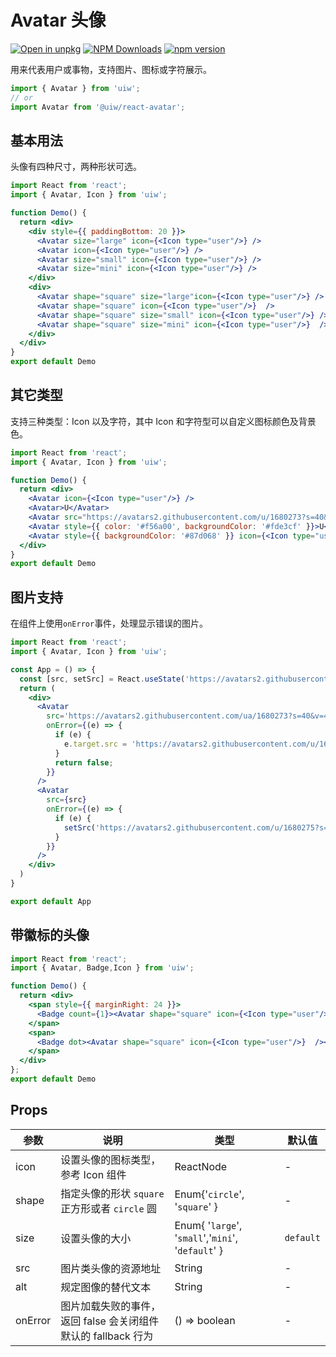 Avatar 头像
===

[![Open in unpkg](https://img.shields.io/badge/Open%20in-unpkg-blue)](https://uiwjs.github.io/npm-unpkg/#/pkg/@uiw/react-avatar/file/README.md)
[![NPM Downloads](https://img.shields.io/npm/dm/@uiw/react-avatar.svg?style=flat)](https://www.npmjs.com/package/@uiw/react-avatar)
[![npm version](https://img.shields.io/npm/v/@uiw/react-avatar.svg?label=@uiw/react-avatar)](https://npmjs.com/@uiw/react-avatar)

用来代表用户或事物，支持图片、图标或字符展示。

```jsx
import { Avatar } from 'uiw';
// or
import Avatar from '@uiw/react-avatar';
```

## 基本用法

头像有四种尺寸，两种形状可选。

<!--rehype:bgWhite=true&codeSandbox=true&codePen=true-->
```jsx mdx:preview
import React from 'react';
import { Avatar, Icon } from 'uiw';

function Demo() {
  return <div>
    <div style={{ paddingBottom: 20 }}>
      <Avatar size="large" icon={<Icon type="user"/>} />
      <Avatar icon={<Icon type="user"/>} />
      <Avatar size="small" icon={<Icon type="user"/>} />
      <Avatar size="mini" icon={<Icon type="user"/>} />
    </div>
    <div>
      <Avatar shape="square" size="large"icon={<Icon type="user"/>} />
      <Avatar shape="square" icon={<Icon type="user"/>}  />
      <Avatar shape="square" size="small" icon={<Icon type="user"/>} />
      <Avatar shape="square" size="mini" icon={<Icon type="user"/>}  />
    </div>
  </div>
}
export default Demo
```

## 其它类型

支持三种类型：Icon 以及字符，其中 Icon 和字符型可以自定义图标颜色及背景色。

<!--rehype:bgWhite=true&codeSandbox=true&codePen=true-->
```jsx mdx:preview
import React from 'react';
import { Avatar, Icon } from 'uiw';

function Demo() {
  return <div>
    <Avatar icon={<Icon type="user"/>} />
    <Avatar>U</Avatar>
    <Avatar src="https://avatars2.githubusercontent.com/u/1680273?s=40&v=4" />
    <Avatar style={{ color: '#f56a00', backgroundColor: '#fde3cf' }}>U</Avatar>
    <Avatar style={{ backgroundColor: '#87d068' }} icon={<Icon type="user"/>} />
  </div>
}
export default Demo
```

## 图片支持

在组件上使用`onError`事件，处理显示错误的图片。

<!--rehype:bgWhite=true&codeSandbox=true&codePen=true-->
```jsx mdx:preview
import React from 'react';
import { Avatar, Icon } from 'uiw';

const App = () => {
  const [src, setSrc] = React.useState('https://avatars2.githubusercontent.com/ua/1680273?s=40&v=4')
  return (
    <div>
      <Avatar
        src='https://avatars2.githubusercontent.com/ua/1680273?s=40&v=4'
        onError={(e) => {
          if (e) {
            e.target.src = 'https://avatars2.githubusercontent.com/u/1680275?s=40&v=4'
          }
          return false;
        }}
      />
      <Avatar
        src={src}
        onError={(e) => {
          if (e) {
            setSrc('https://avatars2.githubusercontent.com/u/1680275?s=40&v=4');
          }
        }}
      />
    </div>
  )
}

export default App
```

## 带徽标的头像

<!--rehype:bgWhite=true&codeSandbox=true&codePen=true-->
```jsx mdx:preview
import React from 'react';
import { Avatar, Badge,Icon } from 'uiw';

function Demo() {
  return <div>
    <span style={{ marginRight: 24 }}>
      <Badge count={1}><Avatar shape="square" icon={<Icon type="user"/>}  /></Badge>
    </span>
    <span>
      <Badge dot><Avatar shape="square" icon={<Icon type="user"/>}  /></Badge>
    </span>
  </div>
};
export default Demo
```

## Props

| 参数 | 说明 | 类型 | 默认值 |
|--------- |-------- |--------- |-------- |
| icon | 设置头像的图标类型，参考 Icon 组件 | ReactNode | - |
| shape | 指定头像的形状 `square` 正方形或者 `circle` 圆 | Enum{'`circle`', '`square`' } | - |
| size | 设置头像的大小 | Enum{ '`large`', '`small`','`mini`', '`default`' } | `default` |
| src | 图片类头像的资源地址 | String | - |
| alt | 规定图像的替代文本 | String | - |
| onError | 图片加载失败的事件，返回 false 会关闭组件默认的 fallback 行为 | () => boolean | - |
